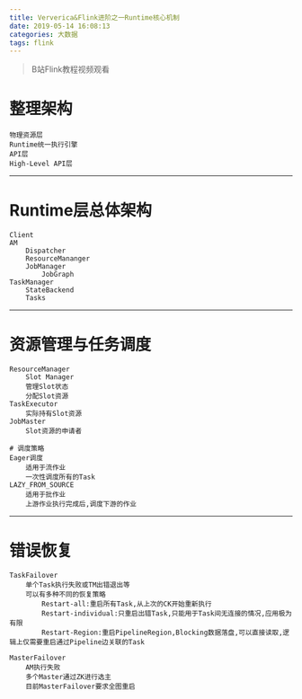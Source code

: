 ```yaml
---
title: Ververica&Flink进阶之一Runtime核心机制
date: 2019-05-14 16:08:13
categories: 大数据
tags: flink
---
```


> B站Flink教程视频观看

<!-- more -->

# 整理架构
```
物理资源层
Runtime统一执行引擎
API层
High-Level API层
```

---

# Runtime层总体架构
```
Client
AM
    Dispatcher
    ResourceMananger
    JobManager
        JobGraph
TaskManager
    StateBackend
    Tasks
```

---

# 资源管理与任务调度
```
ResourceManager
    Slot Manager
    管理Slot状态
    分配Slot资源
TaskExecutor
    实际持有Slot资源
JobMaster
    Slot资源的申请者
    
# 调度策略
Eager调度
    适用于流作业
    一次性调度所有的Task
LAZY_FROM_SOURCE
    适用于批作业
    上游作业执行完成后,调度下游的作业
```

---

# 错误恢复
```
TaskFailover
    单个Task执行失败或TM出错退出等
    可以有多种不同的恢复策略
        Restart-all:重启所有Task,从上次的CK开始重新执行
        Restart-individual:只重启出错Task,只能用于Task间无连接的情况,应用极为有限
        Restart-Region:重启PipelineRegion,Blocking数据落盘,可以直接读取,逻辑上仅需要重启通过Pipeline边关联的Task 

MasterFailover
    AM执行失败
    多个Master通过ZK进行选主
    目前MasterFailover要求全图重启
```